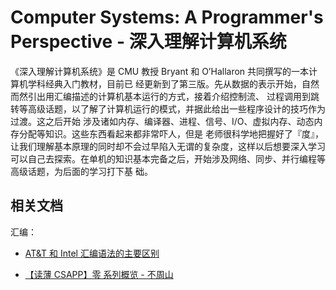 # Computer Systems: A Programmer's Perspective - 深入理解计算机系统

《深入理解计算机系统》是 CMU 教授 Bryant 和 O’Hallaron 共同撰写的一本计算机学科经典入门教材，目前已
经更新到了第三版。先从数据的表示开始，自然而然引出用汇编描述的计算机基本运行的方式，接着介绍控制流、
过程调用到跳转等高级话题，以了解了计算机运行的模式，并据此给出一些程序设计的技巧作为过渡。这之后开始
涉及诸如内存、编译器、进程、信号、I/O、虚拟内存、动态内存分配等知识。这些东西看起来都非常吓人，但是
老师很科学地把握好了『度』，让我们理解基本原理的同时却不会过早陷入无谓的复杂度，这样以后想要深入学习
可以自己去探索。在单机的知识基本完备之后，开始涉及网络、同步、并行编程等高级话题，为后面的学习打下基
础。

## 相关文档

汇编：

- [AT&T 和 Intel 汇编语法的主要区别](http://timothyqiu.com/archives/difference-between-att-and-intel-asm-syntax/)

- [【读薄 CSAPP】零 系列概览 - 不周山](https://wdxtub.com/csapp/thin-csapp-0/2016/04/16/)
